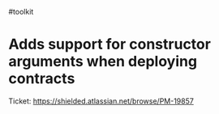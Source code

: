 #toolkit
# Adds support for constructor arguments when deploying contracts

Ticket: https://shielded.atlassian.net/browse/PM-19857
